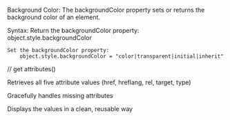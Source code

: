  Background Color:
     The backgroundColor property sets or returns the background color of an element.


Syntax:
    Return the backgroundColor property:
        object.style.backgroundColor

    Set the backgroundColor property:
        object.style.backgroundColor = "color|transparent|initial|inherit"
    
// get attributes()

Retrieves all five attribute values (href, hreflang, rel, target, type)

Gracefully handles missing attributes

Displays the values in a clean, reusable way